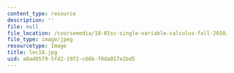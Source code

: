 ```yaml
---
content_type: resource
description: ''
file: null
file_location: /coursemedia/18-01sc-single-variable-calculus-fall-2010/a0ad05f95fd21972c66bf0da017e2bd5_lec18.jpg
file_type: image/jpeg
resourcetype: Image
title: lec18.jpg
uid: a0ad05f9-5fd2-1972-c66b-f0da017e2bd5
---
```

